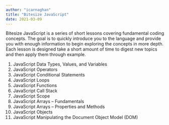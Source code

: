 ```yaml
---
author: "icarnaghan"
title: "Bitesize JavaScript"
date: 2021-03-09
---
```


Bitesize JavaScript is a series of short lessons covering fundamental coding concepts. The goal is to quickly introduce you to the language and provide you with enough information to begin exploring the concepts in more depth. Each lesson is designed take a short amount of time to digest new topics and then apply them through example.

1. JavaScript Data Types, Values, and Variables
2. JavaScript Operators
3. JavaScript Conditional Statements
4. JavaScript Loops
5. JavaScript Functions
6. JavaScript Call Stack
7. JavaScript Scope
8. JavaScript Arrays – Fundamentals
9. JavaScript Arrays – Properties and Methods
10. JavaScript Objects
11. JavaScript Manipulating the Document Object Model (DOM)
